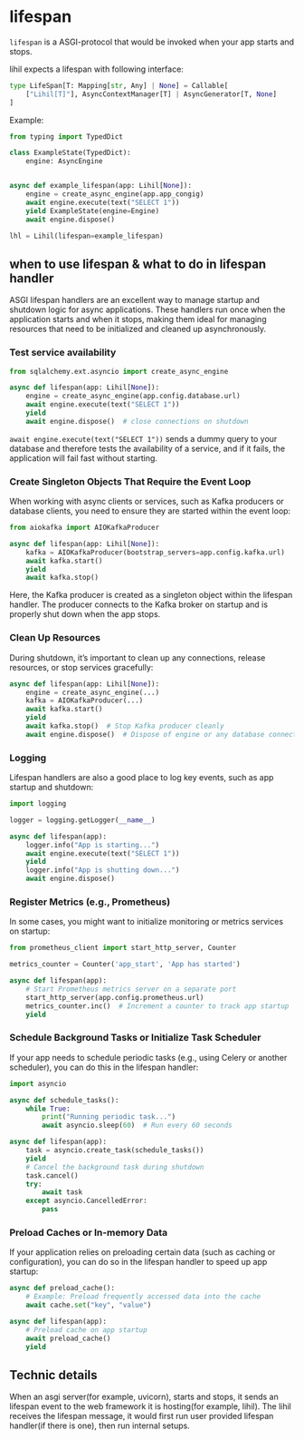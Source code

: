 # lifespan
`lifespan` is a ASGI-protocol that would be invoked when your app starts and stops.

lihil expects a lifespan with following interface:

```python
type LifeSpan[T: Mapping[str, Any] | None] = Callable[
    ["Lihil[T]"], AsyncContextManager[T] | AsyncGenerator[T, None]
]
```

Example:

```python showLineNumbers
from typing import TypedDict

class ExampleState(TypedDict):
    engine: AsyncEngine


async def example_lifespan(app: Lihil[None]):
    engine = create_async_engine(app.app_congig)
    await engine.execute(text("SELECT 1"))
    yield ExampleState(engine=Engine)
    await engine.dispose()

lhl = Lihil(lifespan=example_lifespan)
```

## when to use lifespan & what to do in lifespan handler

ASGI lifespan handlers are an excellent way to manage startup and shutdown logic for async applications. These handlers run once when the application starts and when it stops, making them ideal for managing resources that need to be initialized and cleaned up asynchronously.

### Test service availability

```python
from sqlalchemy.ext.asyncio import create_async_engine

async def lifespan(app: Lihil[None]):
    engine = create_async_engine(app.config.database.url)
    await engine.execute(text("SELECT 1"))  
    yield 
    await engine.dispose()  # close connections on shutdown
```

`await engine.execute(text("SELECT 1"))` sends a dummy query to your database and therefore tests the availability of a service, and if it fails, the application will fail fast without starting.

### Create Singleton Objects That Require the Event Loop

When working with async clients or services, such as Kafka producers or database clients, you need to ensure they are started within the event loop:

```python
from aiokafka import AIOKafkaProducer

async def lifespan(app: Lihil[None]):
    kafka = AIOKafkaProducer(bootstrap_servers=app.config.kafka.url)
    await kafka.start()
    yield  
    await kafka.stop()
```

Here, the Kafka producer is created as a singleton object within the lifespan handler. The producer connects to the Kafka broker on startup and is properly shut down when the app stops.

### Clean Up Resources

During shutdown, it’s important to clean up any connections, release resources, or stop services gracefully:

```python
async def lifespan(app: Lihil[None]):
    engine = create_async_engine(...)
    kafka = AIOKafkaProducer(...)
    await kafka.start()
    yield  
    await kafka.stop()  # Stop Kafka producer cleanly
    await engine.dispose()  # Dispose of engine or any database connections
```

### Logging
Lifespan handlers are also a good place to log key events, such as app startup and shutdown:

```python
import logging

logger = logging.getLogger(__name__)

async def lifespan(app):
    logger.info("App is starting...")
    await engine.execute(text("SELECT 1"))
    yield 
    logger.info("App is shutting down...")
    await engine.dispose()
```

### Register Metrics (e.g., Prometheus)

In some cases, you might want to initialize monitoring or metrics services on startup:

```python
from prometheus_client import start_http_server, Counter

metrics_counter = Counter('app_start', 'App has started')

async def lifespan(app):
    # Start Prometheus metrics server on a separate port
    start_http_server(app.config.prometheus.url)
    metrics_counter.inc()  # Increment a counter to track app startup
    yield 
```

### Schedule Background Tasks or Initialize Task Scheduler

If your app needs to schedule periodic tasks (e.g., using Celery or another scheduler), you can do this in the lifespan handler:

```python
import asyncio

async def schedule_tasks():
    while True:
        print("Running periodic task...")
        await asyncio.sleep(60)  # Run every 60 seconds

async def lifespan(app):
    task = asyncio.create_task(schedule_tasks())
    yield
    # Cancel the background task during shutdown
    task.cancel()
    try:
        await task
    except asyncio.CancelledError:
        pass
```

### Preload Caches or In-memory Data

If your application relies on preloading certain data (such as caching or configuration), you can do so in the lifespan handler to speed up app startup:

```python
async def preload_cache():
    # Example: Preload frequently accessed data into the cache
    await cache.set("key", "value")

async def lifespan(app):
    # Preload cache on app startup
    await preload_cache()
    yield 
```

## Technic details

When an asgi server(for example, uvicorn),  starts and stops, it sends an lifespan event to the web framework it is hosting(for example, lihil).
The lihil receives the lifespan message, it would first run user provided lifespan handler(if there is one), then run internal setups.